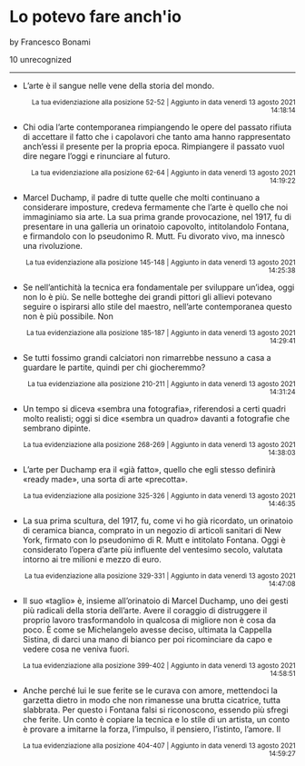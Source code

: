 # Lo potevo fare anch'io
by Francesco Bonami

10 unrecognized

---

* L’arte è il sangue nelle vene della storia del mondo.

<p style="text-align: right;"><sup>La tua evidenziazione alla posizione 52-52 | Aggiunto in data venerdì 13 agosto 2021 14:18:14</sup></p>

* Chi odia l’arte contemporanea rimpiangendo le opere del passato rifiuta di accettare il fatto che i capolavori che tanto ama hanno rappresentato anch’essi il presente per la propria epoca. Rimpiangere il passato vuol dire negare l’oggi e rinunciare al futuro.

<p style="text-align: right;"><sup>La tua evidenziazione alla posizione 62-64 | Aggiunto in data venerdì 13 agosto 2021 14:19:22</sup></p>

* Marcel Duchamp, il padre di tutte quelle che molti continuano a considerare imposture, credeva fermamente che l’arte è quello che noi immaginiamo sia arte. La sua prima grande provocazione, nel 1917, fu di presentare in una galleria un orinatoio capovolto, intitolandolo Fontana, e firmandolo con lo pseudonimo R. Mutt. Fu divorato vivo, ma innescò una rivoluzione.

<p style="text-align: right;"><sup>La tua evidenziazione alla posizione 145-148 | Aggiunto in data venerdì 13 agosto 2021 14:25:38</sup></p>

* Se nell’antichità la tecnica era fondamentale per sviluppare un’idea, oggi non lo è più. Se nelle botteghe dei grandi pittori gli allievi potevano seguire o ispirarsi allo stile del maestro, nell’arte contemporanea questo non è più possibile. Non

<p style="text-align: right;"><sup>La tua evidenziazione alla posizione 185-187 | Aggiunto in data venerdì 13 agosto 2021 14:29:41</sup></p>

* Se tutti fossimo grandi calciatori non rimarrebbe nessuno a casa a guardare le partite, quindi per chi giocheremmo?

<p style="text-align: right;"><sup>La tua evidenziazione alla posizione 210-211 | Aggiunto in data venerdì 13 agosto 2021 14:31:24</sup></p>

* Un tempo si diceva «sembra una fotografia», riferendosi a certi quadri molto realisti; oggi si dice «sembra un quadro» davanti a fotografie che sembrano dipinte.

<p style="text-align: right;"><sup>La tua evidenziazione alla posizione 268-269 | Aggiunto in data venerdì 13 agosto 2021 14:38:03</sup></p>

* L’arte per Duchamp era il «già fatto», quello che egli stesso definirà «ready made», una sorta di arte «precotta».

<p style="text-align: right;"><sup>La tua evidenziazione alla posizione 325-326 | Aggiunto in data venerdì 13 agosto 2021 14:46:35</sup></p>

* La sua prima scultura, del 1917, fu, come vi ho già ricordato, un orinatoio di ceramica bianca, comprato in un negozio di articoli sanitari di New York, firmato con lo pseudonimo di R. Mutt e intitolato Fontana. Oggi è considerato l’opera d’arte più influente del ventesimo secolo, valutata intorno ai tre milioni e mezzo di euro.

<p style="text-align: right;"><sup>La tua evidenziazione alla posizione 329-331 | Aggiunto in data venerdì 13 agosto 2021 14:47:08</sup></p>

* Il suo «taglio» è, insieme all’orinatoio di Marcel Duchamp, uno dei gesti più radicali della storia dell’arte. Avere il coraggio di distruggere il proprio lavoro trasformandolo in qualcosa di migliore non è cosa da poco. È come se Michelangelo avesse deciso, ultimata la Cappella Sistina, di darci una mano di bianco per poi ricominciare da capo e vedere cosa ne veniva fuori.

<p style="text-align: right;"><sup>La tua evidenziazione alla posizione 399-402 | Aggiunto in data venerdì 13 agosto 2021 14:58:51</sup></p>

* Anche perché lui le sue ferite se le curava con amore, mettendoci la garzetta dietro in modo che non rimanesse una brutta cicatrice, tutta slabbrata. Per questo i Fontana falsi si riconoscono, essendo più sfregi che ferite. Un conto è copiare la tecnica e lo stile di un artista, un conto è provare a imitarne la forza, l’impulso, il pensiero, l’istinto, l’amore. Il

<p style="text-align: right;"><sup>La tua evidenziazione alla posizione 404-407 | Aggiunto in data venerdì 13 agosto 2021 14:59:27</sup></p>

